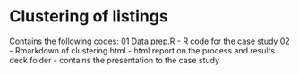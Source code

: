 # Clustering of listings
Contains the following codes:
01 Data prep.R - R code for the case study
02 - Rmarkdown of clustering.html - html report on the process and results
deck folder - contains the presentation to the case study